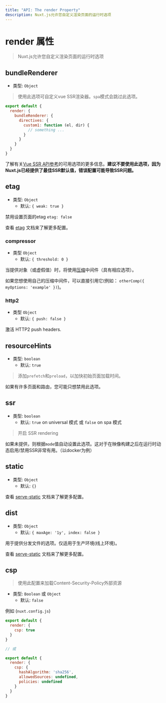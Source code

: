 ```yaml
---
title: "API: The render Property"
description: Nuxt.js允许您自定义渲染页面的运行时选项
---
```


# render 属性

> Nuxt.js允许您自定义渲染页面的运行时选项

## bundleRenderer
- 类型: `Object`

> 使用此选项可自定义vue SSR渲染器。`spa`模式会跳过此选项。

```js
export default {
  render: {
    bundleRenderer: {
      directives: {
        custom1: function (el, dir) {
          // something ...
        }
      }
    }
  }
}
```

了解有关[Vue SSR API参考](https://ssr.vuejs.org/en/api.html#renderer-options)的可用选项的更多信息。**建议不要使用此选项，因为Nuxt.js已经提供了最佳SSR默认值，错误配置可能导致SSR问题。**

## etag
- 类型: `Object`
  - 默认: `{ weak: true }`

禁用设置页面的etag `etag: false`

查看 [etag](https://www.npmjs.com/package/etag) 文档来了解更多配置。

### compressor
- 类型 `Object`
  - 默认: `{ threshold: 0 }`

当提供对象（或虚假值）时，将使用[压缩](https://www.npmjs.com/package/compression)中间件（具有相应选项）。

如果您想使用自己的压缩中间件，可以直接引用它(例如： `otherComp({ myOptions: 'example' })`)。

### http2
- 类型 `Object`
  - 默认: `{ push: false }`

激活 HTTP2 push headers.

## resourceHints
- 类型: `boolean`
  - 默认: `true`

> 添加`prefetch`和`preload`，以加快初始页面加载时间。

如果有许多页面和路由，您可能只想禁用此选项。

## ssr
- 类型: `boolean`
  - 默认: `true` on universal 模式 或 `false` on spa 模式

> 开启 SSR rendering

如果未提供，则根据`mode`值自动设置此选项。这对于在映像构建之后在运行时动态启用/禁用SSR非常有用。（以docker为例）

## static
- 类型: `Object`
  - 默认: `{}`

查看 [serve-static](https://www.npmjs.com/package/serve-static) 文档来了解更多配置。

## dist
- 类型: `Object`
  - 默认: `{ maxAge: '1y', index: false }`

用于提供分发文件的选项。仅适用于生产环境(线上环境)。

查看 [serve-static](https://www.npmjs.com/package/serve-static) 文档来了解更多配置。

## csp

> 使用此配置来加载Content-Security-Policy外部资源

- 类型: `Boolean` 或 `Object`
  - 默认: `false`

例如 (`nuxt.config.js`)

```js
export default {
  render: {
    csp: true
  }
}

// 或

export default {
  render: {
    csp: {
      hashAlgorithm: 'sha256',
      allowedSources: undefined,
      policies: undefined
    }
  }
}

```
